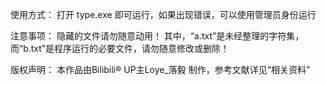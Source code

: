 使用方式：
打开 type.exe 即可运行，如果出现错误，可以使用管理员身份运行

注意事项：
隐藏的文件请勿随意动用！
其中，“a.txt”是未经整理的字符集，而“b.txt”是程序运行的必要文件，请勿随意修改或删除！

版权声明：
本作品由Bilibili® UP主Loye_落毅 制作，参考文献详见“相关资料”
